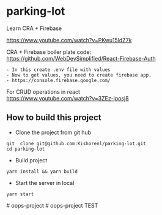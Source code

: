 # parking-lot
Learn CRA + Firebase

https://www.youtube.com/watch?v=PKwu15ldZ7k

CRA + Firebase boiler plate code:
https://github.com/WebDevSimplified/React-Firebase-Auth

	- In this create .env file with values
	- Now to get values, you need to create firebase app.
	- https://console.firebase.google.com/

For CRUD operations in react  
https://www.youtube.com/watch?v=3ZEz-iposj8


## How to build this project

-  Clone the project from git hub

```
git  clone git@github.com:Kishorenl/parking-lot.git
cd parking-lot
```

-  Build project 
```
yarn install && yarn build
```
- Start the server in local
```
yarn start
```

#   o o p s - p r o j e c t 
 
 #   o o p s - p r o j e c t 
 
  TEST